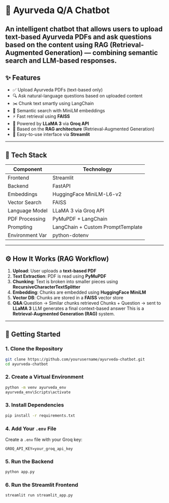 # 🌿 Ayurveda Q/A Chatbot


An intelligent chatbot that allows users to upload **text-based Ayurveda PDFs** and ask questions based on the content using RAG (Retrieval-Augmented Generation) — combining **semantic search** and **LLM-based responses**.
---

## ✨ Features

- ✅ Upload Ayurveda PDFs (text-based only)
- 🔍 Ask natural-language questions based on uploaded content
- ✂️ Chunk text smartly using LangChain
- 🧠 Semantic search with MiniLM embeddings
- ⚡ Fast retrieval using **FAISS**
- 🤖 Powered by **LLaMA 3** via **Groq API**
- 🧩 Based on the **RAG architecture** (Retrieval-Augmented Generation)
- 💬 Easy-to-use interface via **Streamlit**

---

## 🧰 Tech Stack

| Component        | Technology                             |
|------------------|-----------------------------------------|
| Frontend         | Streamlit                              |
| Backend          | FastAPI                                |
| Embeddings       | HuggingFace MiniLM-L6-v2               |
| Vector Search    | FAISS                                  |
| Language Model   | LLaMA 3 via Groq API                   |
| PDF Processing   | PyMuPDF + LangChain                    |
| Prompting        | LangChain + Custom PromptTemplate      |
| Environment Var  | python-dotenv                          |

---

## ⚙️ How It Works (RAG Workflow)

1. **Upload**: User uploads a **text-based PDF**
2. **Text Extraction**: PDF is read using **PyMuPDF**
3. **Chunking**: Text is broken into smaller pieces using **RecursiveCharacterTextSplitter**
4. **Embedding**: Chunks are embedded using **HuggingFace MiniLM**
5. **Vector DB**: Chunks are stored in a **FAISS** vector store
6. **Q&A**:Question → Similar chunks retrieved
           Chunks + Question → sent to **LLaMA 3** 
           LLM generates a final context-based answer
           This is a **Retrieval-Augmented Generation (RAG)** system.             

---

## 🚀 Getting Started

### 1. Clone the Repository

```bash
git clone https://github.com/yourusername/ayurveda-chatbot.git
cd ayurveda-chatbot
```

### 2. Create a Virtual Environment

```bash
python -m venv ayurveda_env
ayurveda_env\Scripts\activate  
```

### 3. Install Dependencies

```bash
pip install -r requirements.txt
```

### 4. Add Your `.env` File

Create a `.env` file with your Groq key:

```env
GROQ_API_KEY=your_groq_api_key
```

### 5. Run the Backend

```bash
python app.py
```

### 6. Run the Streamlit Frontend

```bash
streamlit run streamlit_app.py
```


